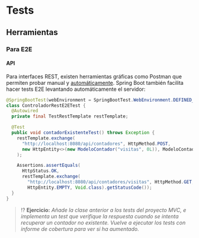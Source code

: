 # Tests

## Herramientas

### Para E2E

#### API

Para interfaces REST, existen herramientas gráficas como Postman que permiten probar manual y [automáticamente](https://medium.com/better-practices/from-manual-to-automated-testing-the-roadblocks-and-the-journey-6333dfacc5ae). Spring Boot también facilita hacer tests E2E levantando automáticamente el servidor:

```java
@SpringBootTest(webEnvironment = SpringBootTest.WebEnvironment.DEFINED_PORT)
class ControladorRestE2ETest {
  @Autowired
  private final TestRestTemplate restTemplate;

  @Test
  public void contadorExistenteTest() throws Exception {
    restTemplate.exchange(
      "http://localhost:8080/api/contadores", HttpMethod.POST,
      new HttpEntity<>(new ModeloContador("visitas", 0L)), ModeloContador.class
    );

    Assertions.assertEquals(
      HttpStatus.OK,
      restTemplate.exchange(
        "http://localhost:8080/api/contadores/visitas", HttpMethod.GET,
        HttpEntity.EMPTY, Void.class).getStatusCode());
  }
}
```

> ⁉️ **Ejercicio:** _Añade la clase anterior a los tests del proyecto MVC, e implementa un test que verifique la respuesta cuando se intenta recuperar un contador no existente. Vuelve a ejecutar los tests con informe de cobertura para ver si ha aumentado._
